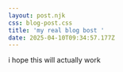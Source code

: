 ```yaml
---
layout: post.njk
css: blog-post.css
title: 'my real blog bost '
date: 2025-04-10T09:34:57.177Z
---
```

i﻿ hope this will actually work 
